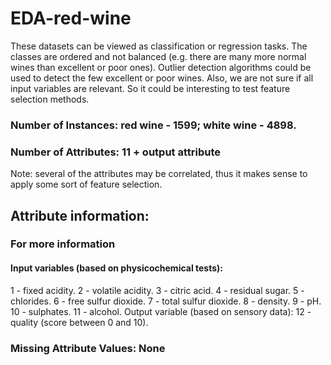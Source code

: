 # EDA-red-wine

These datasets can be viewed as classification or regression tasks.  The classes are ordered and not balanced (e.g. there are many more normal wines than excellent or poor ones). Outlier detection algorithms could be used to detect the few excellent or poor wines. Also, we are not sure if all input variables are relevant. So it could be interesting to test feature selection methods.

 ### Number of Instances: red wine - 1599; white wine - 4898. 
 ### Number of Attributes: 11 + output attribute
  
 Note: several of the attributes may be correlated, thus it makes sense to apply some sort of
 feature selection.

 ## Attribute information:

 ### For more information

 #### Input variables (based on physicochemical tests):
   1 - fixed acidity.
    2 - volatile acidity.
    3 - citric acid.
    4 - residual sugar.
    5 - chlorides.
    6 - free sulfur dioxide.
    7 - total sulfur dioxide.
    8 - density.
    9 - pH.
    10 - sulphates.
    11 - alcohol.
    Output variable (based on sensory data): 
    12 - quality (score between 0 and 10).

 ### Missing Attribute Values: None
